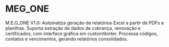 # MEG_ONE
M.E.G_ONE V1.0: Automatiza geração de relatórios Excel a partir de PDFs e planilhas. Suporta extração de dados de cobrança, renovação e certificados, com interface gráfica em customtkinter. Processa códigos, contatos e vencimentos, gerando relatórios consolidados.
